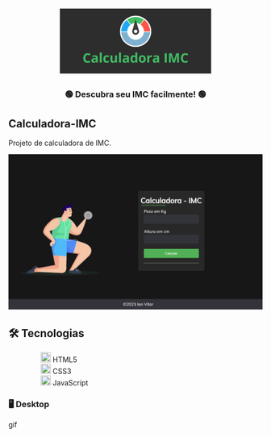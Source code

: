 <h1 align="center">
    <img alt="banner-Calculadora" src="./src/IMC-Calculator-banner.png" width="300px">
</h1>

<div align="center">
    <h3> 🟢 Descubra seu IMC facilmente! 🟢 </h3>
</div>

## Calculadora-IMC

Projeto de calculadora de IMC.

<div align="center" >
  <img alt="Layout-Calculadora" src="./src/Calculadora-imc.png">
</div>

## 🛠️ Tecnologias
<ul>
 <dd><img width=20px height=20px src='https://cdn.icon-icons.com/icons2/2107/PNG/512/file_type_html_icon_130541.png'> HTML5</dd>
 <dd><img width=20px height=20px src='https://icones.pro/wp-content/uploads/2022/08/css3.png'> CSS3</dd>
 <dd><img width=20px height=20px src='https://pcodinomebzero.neocities.org/Imagens/javascript1.png'> JavaScript</dd>
</ul> 

### 🖥️ Desktop
gif
